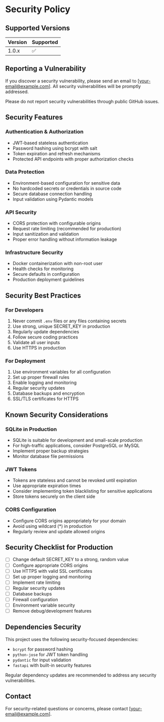 # Security Policy

## Supported Versions

| Version | Supported          |
| ------- | ------------------ |
| 1.0.x   | :white_check_mark: |

## Reporting a Vulnerability

If you discover a security vulnerability, please send an email to [your-email@example.com]. 
All security vulnerabilities will be promptly addressed.

Please do not report security vulnerabilities through public GitHub issues.

## Security Features

### Authentication & Authorization
- JWT-based stateless authentication
- Password hashing using bcrypt with salt
- Token expiration and refresh mechanisms
- Protected API endpoints with proper authorization checks

### Data Protection
- Environment-based configuration for sensitive data
- No hardcoded secrets or credentials in source code
- Secure database connection handling
- Input validation using Pydantic models

### API Security
- CORS protection with configurable origins
- Request rate limiting (recommended for production)
- Input sanitization and validation
- Proper error handling without information leakage

### Infrastructure Security
- Docker containerization with non-root user
- Health checks for monitoring
- Secure defaults in configuration
- Production deployment guidelines

## Security Best Practices

### For Developers
1. Never commit `.env` files or any files containing secrets
2. Use strong, unique SECRET_KEY in production
3. Regularly update dependencies
4. Follow secure coding practices
5. Validate all user inputs
6. Use HTTPS in production

### For Deployment
1. Use environment variables for all configuration
2. Set up proper firewall rules
3. Enable logging and monitoring
4. Regular security updates
5. Database backups and encryption
6. SSL/TLS certificates for HTTPS

## Known Security Considerations

### SQLite in Production
- SQLite is suitable for development and small-scale production
- For high-traffic applications, consider PostgreSQL or MySQL
- Implement proper backup strategies
- Monitor database file permissions

### JWT Tokens
- Tokens are stateless and cannot be revoked until expiration
- Use appropriate expiration times
- Consider implementing token blacklisting for sensitive applications
- Store tokens securely on the client side

### CORS Configuration
- Configure CORS origins appropriately for your domain
- Avoid using wildcard (*) in production
- Regularly review and update allowed origins

## Security Checklist for Production

- [ ] Change default SECRET_KEY to a strong, random value
- [ ] Configure appropriate CORS origins
- [ ] Use HTTPS with valid SSL certificates
- [ ] Set up proper logging and monitoring
- [ ] Implement rate limiting
- [ ] Regular security updates
- [ ] Database backups
- [ ] Firewall configuration
- [ ] Environment variable security
- [ ] Remove debug/development features

## Dependencies Security

This project uses the following security-focused dependencies:
- `bcrypt` for password hashing
- `python-jose` for JWT token handling
- `pydantic` for input validation
- `fastapi` with built-in security features

Regular dependency updates are recommended to address any security vulnerabilities.

## Contact

For security-related questions or concerns, please contact [your-email@example.com].
